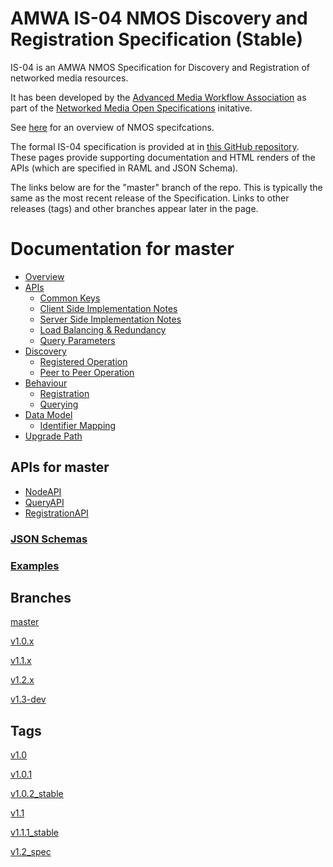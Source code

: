 # AMWA IS-04 NMOS Discovery and Registration Specification (Stable)

IS-04 is an AMWA NMOS Specification for Discovery and Registration of networked media resources.

It has been developed by the [Advanced Media Workflow Association](https://www.amwa.tv) as part of the [Networked Media Open Specifications](https://www.nmos.tv) initative.

See [here](https://amwa-tv.github.io/nmos) for an overview of NMOS specifcations.

The formal IS-04 specification is provided at in [this GitHub repository](https://github.com/AMWA-TV/nmos-discovery-registration/). These pages provide supporting documentation and HTML renders of the APIs (which are specified in RAML and JSON Schema).

The links below are for the "master" branch of the repo. This is typically the same as the most recent release of the Specification.  Links to other releases (tags) and other branches appear later in the page.

# Documentation for master

 - [Overview](branches/master/docs/1.0._Overview.md)
 - [APIs](branches/master/docs/2.0._APIs.md)
   - [Common Keys](branches/master/docs/2.1._APIs_-_Common_Keys.md)
   - [Client Side Implementation Notes](branches/master/docs/2.2._APIs_-_Client_Side_Implementation_Notes.md)
   - [Server Side Implementation Notes](branches/master/docs/2.3._APIs_-_Server_Side_Implementation_Notes.md)
   - [Load Balancing & Redundancy](branches/master/docs/2.4._APIs_-_Load_Balancing_&_Redundancy.md)
   - [Query Parameters](branches/master/docs/2.5._APIs_-_Query_Parameters.md)
 - [Discovery](branches/master/docs/3.0._Discovery.md)
   - [Registered Operation](branches/master/docs/3.1._Discovery_-_Registered_Operation.md)
   - [Peer to Peer Operation](branches/master/docs/3.2._Discovery_-_Peer_to_Peer_Operation.md)
 - [Behaviour](branches/master/docs/4.0._Behaviour.md)
   - [Registration](branches/master/docs/4.1._Behaviour_-_Registration.md)
   - [Querying](branches/master/docs/4.2._Behaviour_-_Querying.md)
 - [Data Model](branches/master/docs/5.0._Data_Model.md)
   - [Identifier Mapping](branches/master/docs/5.1._Data_Model_-_Identifier_Mapping.md)
 - [Upgrade Path](branches/master/docs/6.0._Upgrade_Path.md)

## APIs for master
 - [NodeAPI](branches/master/html-APIs/NodeAPI.html)
 - [QueryAPI](branches/master/html-APIs/QueryAPI.html)
 - [RegistrationAPI](branches/master/html-APIs/RegistrationAPI.html)

### [JSON Schemas](branches/master/html-APIs/schemas/)

### [Examples](branches/master/examples/)

## Branches

[master](branches/master/)

[v1.0.x](branches/v1.0.x/)

[v1.1.x](branches/v1.1.x/)

[v1.2.x](branches/v1.2.x/)

[v1.3-dev](branches/v1.3-dev/)

## Tags

[v1.0](tags/v1.0/)

[v1.0.1](tags/v1.0.1/)

[v1.0.2_stable](tags/v1.0.2_stable/)

[v1.1](tags/v1.1/)

[v1.1.1_stable](tags/v1.1.1_stable/)

[v1.2_spec](tags/v1.2_spec/)

